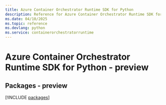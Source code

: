 ```yaml
---
title: Azure Container Orchestrator Runtime SDK for Python
description: Reference for Azure Container Orchestrator Runtime SDK for Python
ms.date: 04/10/2025
ms.topic: reference
ms.devlang: python
ms.service: containerorchestratorruntime
---
```

# Azure Container Orchestrator Runtime SDK for Python - preview
## Packages - preview
[!INCLUDE [packages](container-orchestrator-runtime-index.md)]